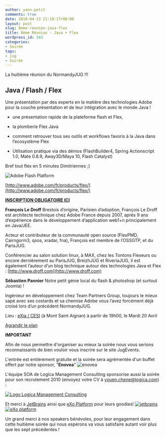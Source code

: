 ```yaml
---
author: yann.petit
comments: true
date: 2010-04-13 21:18:17+00:00
layout: post
slug: 8eme-reunion-java-flex
title: 8ème Réunion - Java + Flex
wordpress_id: 343
categories:
- Soirée
tags:
- jug
- Soirée
---
```


La huitième réunion du NormandyJUG !!!


## Java / Flash / Flex


Une présentation par des experts en la matière des technologies Adobe pour la couche présentation et de leur intégration avec le monde Java !



	
  * une présentation rapide de la plateforme flash et Flex,

	
  * la plomberie Flex Java

	
  * comment retrouver tous ses outils et workflows favoris à la Java dans l’ecosystème Flex

	
  * Utilisation pratique via des démos (FlashBuilder4, Spring Actionscript 1.0, Mate 0.8.9, Away3D/Maya 10, Flash Catalyst)




Bref tout flex en 5 minutes Dimitriennes ;)

![Adobe Flash Platform](https://mail.google.com/mail/?ui=2&ik=7ca87a68a7&view=att&th=127f2ff898efc9e7&attid=0.3&disp=thd&realattid=0.3&zw)

[http://www.adobe.com/fr/products/flex/](http://www.adobe.com/fr/products/flex/)

[**INSCRIPTION OBLIGATOIRE ICI**](http://www.jugevents.org/jugevents/event/26464)

**François Le Droff**
Brestois d’origine, Parisien d’adoption, François Le Droff est architecte technique chez Adobe France depuis 2007, après 9 ans d’expérience dans le développement d’application web1+n principalement en Java/JEE.

Acteur et contributeur de la communauté open source (FlexPMD, Cairngorm3, qsos, xradar, fna), François est membre de l’OSSGTP, et du ParisJUG.

Conférencier au salon solution linux, à MAX, chez les Tontons Flexeurs ou encore dernièrement au ParisJUG, BreizhJUG et RiveriaJUG, il est également l’auteur d’un blog technique autour des technologies Java et Flex : [http://www.droff.com](http://www.droff.com)


**Sébastien Pannier**
Notre petit génie local du flash & photoshop (et surtout Joomla) !

Ingénieur en développement chez Team Partners Group, toujours le mieux sapé avec ses costards et sa chemise Adobe vous l’avez forcément déjà croisé lors d’un précédent NormandyJUG.


Lieu : [eXia / CESI](http://www.exia.cesi.fr/) (à Mont Saint Aignan) à partir de 19h00, le Mardi 20 Avril


<!-- more -->

[Agrandir le plan](http://maps.google.fr/maps?ie=UTF8&q=exia+cesi+rouen&fb=1&gl=fr&hq=exia+cesi&hnear=rouen&cid=0,0,14303900307713815448&ei=0hTcSueKGtK24QaUzsD1Bg&ved=0CAsQnwIwAA&t=h&iwloc=A&ll=49.476671,1.092023&spn=0.006295,0.006295&source=embed)

**IMPORTANT**

Afin de nous permettre d'organiser au mieux la soirée nous vous serions reconnaissants de bien vouloir vous inscrire sur le site JugEvents.


L'entrée est entièrement gratuite et la soirée sera agrémentée d'un buffet offert par notre sponsor, "**Enovea**"
![enovea](http://www.normandyjug.org/wp-content/uploads/2009/12/logo_enovea.jpg)

L'équipe SOA de Logica Management Consulting sponsorise aussi la soirée pour son recrutement 2010 (envoyez votre CV à [youen.chene@logica.com](mailto:youen.chene@logica.com)) :

[![Logo Logica Management Consulting](http://www.normandyjug.org/wp-content/uploads/2010/02/Logo_LMC_petit-300x109.jpg)](http://www.normandyjug.org/wp-content/uploads/2010/02/Logo_LMC_petit.jpg)

Et merci à [JetBrains](http://www.jetbrains.com/) ainsi que [eXo Platform](http://www.exoplatform.com/) pour leurs goodies!
[![jetbrains](http://www.normandyjug.org/wp-content/uploads/2009/12/jetbrains_banner_120x60.gif)](http://www.jetbrains.com)
[![eXo platform](http://www.normandyjug.org/wp-content/uploads/2009/12/LogoExo.gif)](http://www.exoplatform.com/)


Un grand merci à nos speakers bénévoles, pour leur engagement dans cette huitième soirée qui nous espérons va vous satisfaire autant voir plus que les sept précédentes !
